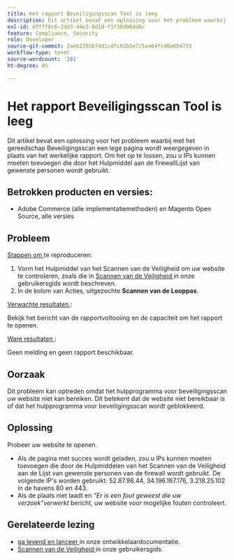 ```yaml
---
title: Het rapport Beveiligingsscan Tool is leeg
description: Dit artikel bevat een oplossing voor het probleem waarbij met het gereedschap Beveiligingsscan een lege pagina wordt weergegeven in plaats van het werkelijke rapport. Om het op te lossen, zou u IPs kunnen moeten toevoegen die door het Hulpmiddel aan de firewallLijst van gewenste personen wordt gebruikt.
exl-id: e5f7f8c6-2dd3-44e3-8d19-f1f38d06dd6c
feature: Compliance, Security
role: Developer
source-git-commit: 2aeb2355b74d1cdfc62b5e7c5aa04fcd0a654733
workflow-type: tm+mt
source-wordcount: '281'
ht-degree: 0%

---
```


# Het rapport Beveiligingsscan Tool is leeg

Dit artikel bevat een oplossing voor het probleem waarbij met het gereedschap Beveiligingsscan een lege pagina wordt weergegeven in plaats van het werkelijke rapport. Om het op te lossen, zou u IPs kunnen moeten toevoegen die door het Hulpmiddel aan de firewallLijst van gewenste personen wordt gebruikt.

## Betrokken producten en versies:

* Adobe Commerce (alle implementatiemethoden) en Magento Open Source, alle versies

## Probleem

<u> Stappen om </u> te reproduceren:

1. Vorm het Hulpmiddel van het Scannen van de Veiligheid om uw website te controleren, zoals die in [ Scannen van de Veiligheid ](https://experienceleague.adobe.com/nl/docs/commerce-admin/systems/security/security-scan) in onze gebruikersgids wordt beschreven.
1. In de kolom van Acties, uitgezochte **Scannen van de Looppas**.

<u> Verwachte resultaten </u>:

Bekijk het bericht van de rapportvoltooiing en de capaciteit om het rapport te openen.

<u> Ware resultaten </u>:

Geen melding en geen rapport beschikbaar.

## Oorzaak

Dit probleem kan optreden omdat het hulpprogramma voor beveiligingsscan uw website niet kan bereiken. Dit betekent dat de website niet bereikbaar is of dat het hulpprogramma voor beveiligingsscan wordt geblokkeerd.

## Oplossing

Probeer uw website te openen.

* Als de pagina met succes wordt geladen, zou u IPs kunnen moeten toevoegen die door de Hulpmiddelen van het Scannen van de Veiligheid aan de Lijst van gewenste personen van de firewall wordt gebruikt. De volgende IP&#39;s worden gebruikt: 52.87.98.44, 34.196.167.176, 3.218.25.102 in de havens 80 en 443.
* Als de plaats niet laadt en *&quot;Er is een fout geweest die uw verzoek&quot;verwerkt* bericht, uw website voor mogelijke fouten controleert.

## Gerelateerde lezing

* [ ga levend en lanceer ](https://experienceleague.adobe.com/nl/docs/commerce-cloud-service/user-guide/launch/overview) in onze ontwikkelaardocumentatie.
* [ Scannen van de Veiligheid ](https://experienceleague.adobe.com/nl/docs/commerce-admin/systems/security/security-scan) in onze gebruikersgids.
